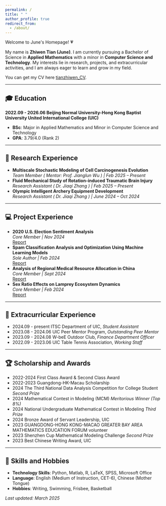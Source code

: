 ```yaml
---
permalink: /
title: " "
author_profile: true
redirect_from: 
  - /about/
---
```


Welcome to June's Homepage! 💗

My name is **Zhiwen Tian (June)**. I am currently pursuing a Bachelor of Science in **Applied Mathematics** with a minor in **Computer Science and Technology**. My interests lie in research, projects, and extracurricular activities, and I am always eager to learn and grow in my field.

You can get my CV here [tianzhiwen_CV](../files/CV_twopage.pdf). 

---

## 🎓 Education
**2022.09 - 2026.06 Beijing Normal University-Hong Kong Baptist University United International College (UIC)**       
- **BSc**: Major in Applied Mathematics and  Minor in Computer Science and Technology    
- **GPA**:  3.79/4.0 (Rank 2)

---

## 📖 Research Experience
- **Multiscale Stochastic Modeling of Cell Carcinogenesis Evolution**  
  *Team Member ( Mentor: Prof. Jianglun Wu ) | Feb 2025 – Present*  
- **Fluid Mechanical Study of Rotation-induced Traumatic Brain Injury**  
  *Research Assistant ( Dr. Jiaqi Zhang ) | Feb 2025 – Present*  
- **Olympic Intelligent Archery Equipment Development**  
  *Research Assistant ( Dr. Jiaqi Zhang ) | June 2024 – Oct 2024*  

---

## 💻 Project Experience
- **2020 U.S. Election Sentiment Analysis**  
  *Core Member | Nov 2024*  
  [Report](../files/project1.pdf)  
- **Spam Classification Analysis and Optimization Using Machine Learning Models**  
  *Sole Author | Feb 2024*  
  [Report](../files/report.pdf)  
- **Analysis of Regional Medical Resource Allocation in China**  
  *Core Member | Sept 2024*  
  [Report](../files/project2.pdf)  
- **Sex Ratio Effects on Lamprey Ecosystem Dynamics**  
  *Core Member | Feb 2024*  
  [Report](../files/project3.pdf)  

---

## 💼 Extracurricular Experience
- 2024.09 - present ITSC Department of UIC, *Student Assistant*
- 2023.08 - 2024.06 UIC Peer Mentor Program, *Outstanding Peer Mentor*
- 2023.09 - 2024.08 W-beE Outdoor Club, *Finance Department Officer*
- 2022.09 - 2023.06 UIC Table Tennis Association, *Working Staff*

---

## 🏆 Scholarship and Awards
- 2022-2024 First Class Award & Second Class Award
- 2022-2023 Guangdong-HK-Macau Scholarship
- 2024 The Third National Data Analysis Competition for College Student *Second Prize*
- 2024 Mathematical Contest in Modeling (MCM) *Meritorious Winner (Top 8%)*
- 2024 National Undergraduate Mathematical Contest in Modeling  *Third Prize*
- 2024 Bronze Award of Servant Leadership, UIC
- 2023 GUANGDONG-HONG KONG-MACAO GREATER BAY AREA MATHEMATICS EDUCATION FORUM volunteer
- 2023 Shenzhen Cup Mathematical Modeling Challenge  *Second Prize*
- 2023 Best Chinese Writing Award, UIC

---

## 💐 Skills and Hobbies
- **Technology Skills**: Python, Matlab, R, LaTeX, SPSS, Microsoft Office
- **Language**: English (Medium of Instruction, CET-6), Chinese (Mother Tongue)
- **Hobbies**: Writing, Swimming, Frisbee, Basketball

*Last updated: March 2025*  
